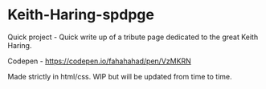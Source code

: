 # Keith-Haring-spdpge

Quick project - Quick write up of a tribute page dedicated to the great Keith Haring.

Codepen - https://codepen.io/fahahahad/pen/VzMKRN

Made strictly in html/css. WIP but will be updated from time to time.
